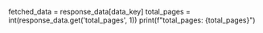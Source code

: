 fetched_data = response_data[data_key]
            total_pages = int(response_data.get('total_pages', 1))
            print(f"total_pages: {total_pages}")
